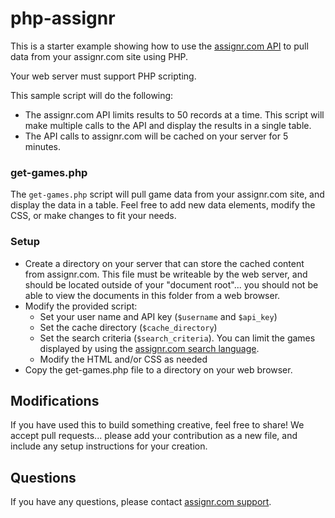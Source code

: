 php-assignr
===========

This is a starter example showing how to use the [assignr.com API](http://assignr.com/help) to pull data from your assignr.com site using PHP. 

Your web server must support PHP scripting.

This sample script will do the following:

* The assignr.com API limits results to 50 records at a time. This script will make multiple calls to the API and display the results in a single table. 
* The API calls to assignr.com will be cached on your server for 5 minutes. 

### get-games.php

The `get-games.php` script will pull game data from your assignr.com site, and display the data in a table. Feel free to add new data elements, modify the CSS, or make changes to fit your needs.

### Setup

* Create a directory on your server that can store the cached content from assignr.com. This file must be writeable by the web server, and should be located outside of your "document root"... you should not be able to view the documents in this folder from a web browser. 
* Modify the provided script:
  * Set your user name and API key (`$username` and `$api_key`)
  * Set the cache directory (`$cache_directory`)
  * Set the search criteria (`$search_criteria`). You can limit the games displayed by using the [assignr.com search language](http://assignr.com/help/games/search_games).
  * Modify the HTML and/or CSS as needed
* Copy the get-games.php file to a directory on your web browser. 

## Modifications

If you have used this to build something creative, feel free to share! We accept pull requests... please add your contribution as a new file, and include any setup instructions for your creation.

## Questions

If you have any questions, please contact [assignr.com support](http://assignr.com/static/contact).